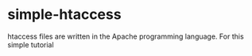# simple-htaccess
htaccess files are written in the Apache programming language. For this simple tutorial
